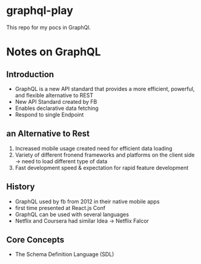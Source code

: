 # graphql-play 

This repo for my pocs in GraphQl.

# Notes on GraphQL

## Introduction
- GraphQL is a new API standard that provides a more efficient, powerful, and flexible alternative to REST
- New API Standard created by FB
- Enables declarative data fetching
- Respond to single Endpoint 

## an Alternative to Rest
1. Increased mobile usage created need for efficient data loading
2. Variety of different fronend frameworks and platforms on the client side -> need to load different type of data
3. Fast development speed & expectation for rapid feature development

## History
- GraphQL used by fb from 2012 in their native mobile apps
- first time presented at React.js Conf
- GraphQL can be used with several languages
- Netflix and Coursera had similar Idea -> Netflix Falcor

## Core Concepts
- The Schema Definition Language (SDL)

